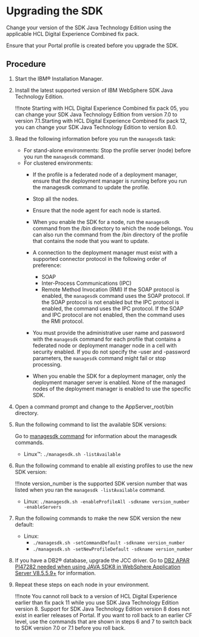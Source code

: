 # Upgrading the SDK

Change your version of the SDK Java Technology Edition using the applicable HCL Digital Experience Combined fix pack.

Ensure that your Portal profile is created before you upgrade the SDK.

## Procedure

1.  Start the IBM® Installation Manager.

2.  Install the latest supported version of IBM WebSphere SDK Java Technology Edition.

    !!!note
        Starting with HCL Digital Experience Combined fix pack 05, you can change your SDK Java Technology Edition from version 7.0 to version 7.1.Starting with HCL Digital Experience Combined fix pack 12, you can change your SDK Java Technology Edition to version 8.0.

3.  Read the following information before you run the `managesdk` task:

    -   For stand-alone environments: Stop the profile server (node) before you run the `managesdk` command.
    -   For clustered environments:
        -   If the profile is a federated node of a deployment manager, ensure that the deployment manager is running before you run the managesdk command to update the profile.
        -   Stop all the nodes.
        -   Ensure that the node agent for each node is started.
        -   When you enable the SDK for a node, run the `managesdk` command from the /bin directory to which the node belongs. You can also run the command from the /bin directory of the profile that contains the node that you want to update.
        -   A connection to the deployment manager must exist with a supported connector protocol in the following order of preference:

            -   SOAP
            -   Inter-Process Communications (IPC)
            -   Remote Method Invocation (RMI)
            If the SOAP protocol is enabled, the `managesdk` command uses the SOAP protocol. If the SOAP protocol is not enabled but the IPC protocol is enabled, the command uses the IPC protocol. If the SOAP and IPC protocol are not enabled, then the command uses the RMI protocol.

        -   You must provide the administrative user name and password with the `managesdk` command for each profile that contains a federated node or deployment manager node in a cell with security enabled. If you do not specify the -user and -password parameters, the `managesdk` command might fail or stop processing.
        -   When you enable the SDK for a deployment manager, only the deployment manager server is enabled. None of the managed nodes of the deployment manager is enabled to use the specific SDK.
        
4.  Open a command prompt and change to the AppServer_root/bin directory.

5.  Run the following command to list the available SDK versions:

    Go to [managesdk command](https://www.ibm.com/docs/en/was/9.0.5?topic=tools-managesdk-command) for information about the managesdk commands.

    -   Linux™: `./managesdk.sh -listAvailable`

6.  Run the following command to enable all existing profiles to use the new SDK version:

    !!!note
        version_number is the supported SDK version number that was listed when you ran the `managesdk -listAvailable` command.

    -   Linux: `./managesdk.sh -enableProfileAll -sdkname version_number -enableServers`

7.  Run the following commands to make the new SDK version the new default:

    -   Linux: 
        -   `./managesdk.sh -setCommandDefault -sdkname version_number`
        -   `./managesdk.sh -setNewProfileDefault -sdkname version_number`

8.  If you have a DB2® database, upgrade the JCC driver. Go to [DB2 APAR PI47282 needed when using JAVA SDK8 in WebSphere Application Server V8.5.5.9+](https://support.hcltechsw.com/csm) for information.

9.  Repeat these steps on each node in your environment.

    !!!note
        You cannot roll back to a version of HCL Digital Experience earlier than fix pack 11 while you use SDK Java Technology Edition version 8. Support for SDK Java Technology Edition version 8 does not exist in earlier releases of Portal. If you want to roll back to an earlier CF level, use the commands that are shown in steps 6 and 7 to switch back to SDK version 7.0 or 7.1 before you roll back.



